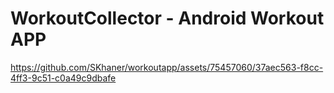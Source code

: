 # WorkoutCollector - Android Workout APP




https://github.com/SKhaner/workoutapp/assets/75457060/37aec563-f8cc-4ff3-9c51-c0a49c9dbafe

